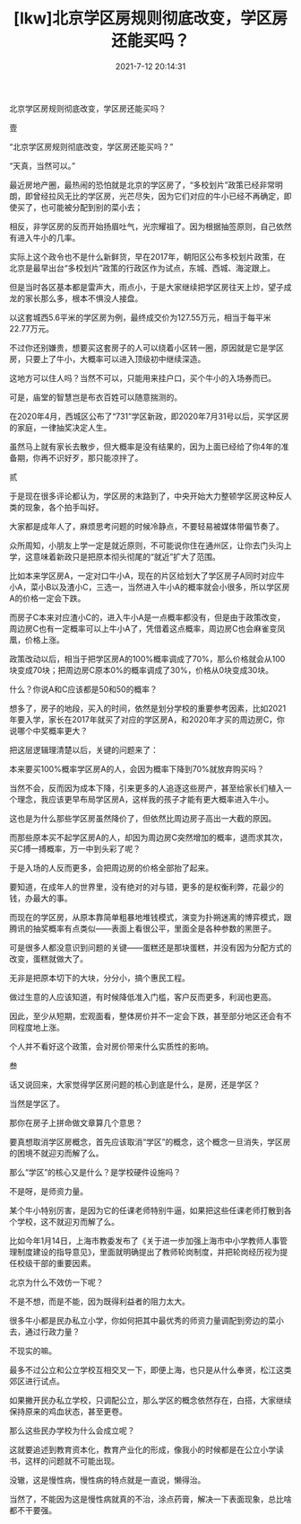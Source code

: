 ﻿---
layout: post
title:  "[lkw]北京学区房规则彻底改变，学区房还能买吗？"
date:   2021-7-12 20:14:31
categories: update
---
北京学区房规则彻底改变，学区房还能买吗？



壹

“北京学区房规则彻底改变，学区房还能买吗？”

“天真，当然可以。”

最近房地产圈，最热闹的恐怕就是北京的学区房了，“多校划片”政策已经非常明朗，即曾经拉风无比的学区房，光芒尽失，因为它们对应的牛小已经不再确定，即使买了，也可能被分配到别的菜小去；

相反，非学区房的反而开始扬眉吐气，光宗耀祖了。因为根据抽签原则，自己依然有进入牛小的几率。

实际上这个政令也不是什么新鲜货，早在2017年，朝阳区公布多校划片政策，在北京是最早出台“多校划片”政策的行政区作为试点，东城、西城、海淀跟上。

但是当时各区基本都是雷声大，雨点小，于是大家继续把学区房往天上炒，望子成龙的家长那么多，根本不惧没人接盘。

以这套城西5.6平米的学区房为例，最终成交价为127.55万元，相当于每平米22.77万元。

不过你还别嫌贵，想要买这套房子的人可以绕着小区转一圈，原因就是它是学区房，只要上了牛小，大概率可以进入顶级初中继续深造。

这地方可以住人吗？当然不可以，只能用来挂户口，买个牛小的入场券而已。

可是，庙堂的智慧岂是布衣百姓可以随意揣测的。

在2020年4月，西城区公布了“731”学区新政，即2020年7月31号以后，买学区房的家庭，一律抽奖决定人生。

虽然马上就有家长去散步，但大概率是没有结果的，因为上面已经给了你4年的准备期，你再不识好歹，那只能凉拌了。


贰

于是现在很多评论都认为，学区房的末路到了，中央开始大力整顿学区房这种反人类的现象，各个拍手叫好。

大家都是成年人了，麻烦思考问题的时候冷静点，不要轻易被媒体带偏节奏了。

众所周知，小朋友上学一定是就近原则，不可能说你住在通州区，让你去门头沟上学，这意味着新政只是把原本彻头彻尾的“就近”扩大了范围。

比如本来学区房A，一定对口牛小A，现在的片区给划大了学区房子A同时对应牛小A，菜小B以及渣小C，三选一，当然进入牛小A的概率就会小很多，所以学区房A的价格一定会下跌。

而房子C本来对应渣小C的，进入牛小A是一点概率都没有，但是由于政策改变，周边房C也有一定概率可以上牛小A了，凭借着这点概率，周边房C也会麻雀变凤凰，价格上涨。

政策改动以后，相当于把学区房A的100%概率调成了70%，那么价格就会从100块变成70块；把周边房C原本0%的概率调成了30%，价格从0块变成30块。

什么？你说A和C应该都是50和50的概率？

想多了，房子的地段，买入的时间，依然是划分学校的重要参考因素，比如2021年要入学，家长在2017年就买了对应的学区房A，和2020年才买的周边房C，你说哪个中奖概率更大？

把这层逻辑理清楚以后，关键的问题来了：

本来要买100%概率学区房A的人，会因为概率下降到70%就放弃购买吗？

当然不会，反而因为成本下降，引来更多的人追逐这些房产，甚至给家长们植入一个理念，我应该更早布局学区房A，这样我的孩子才能有更大概率进入牛小。

这也是为什么那些学区房虽然降价了，但依然比周边房子高出一大截的原因。

而那些原本买不起学区房A的人，却因为周边房C突然增加的概率，退而求其次，买C搏一搏概率，万一中到头彩了呢？

于是入场的人反而更多，会把周边房的价格全部抬了起来。

要知道，在成年人的世界里，没有绝对的对与错，更多的是权衡利弊，花最少的钱，办最大的事。

而现在的学区房，从原本靠简单粗暴地堆钱模式，演变为扑朔迷离的博弈模式，跟腾讯的抽奖概率有点类似——表面上看很公平，里面全是各种参数的黑匣子。

可是很多人都没意识到问题的关键——蛋糕还是那块蛋糕，并没有因为分配方式的改变，蛋糕就做大了。

无非是把原本切下的大块，分分小，搞个惠民工程。

做过生意的人应该知道，有时候降低准入门槛，客户反而更多，利润也更高。

因此，至少从短期，宏观面看，整体房价并不一定会下跌，甚至部分地区还会有不同程度地上涨。

个人并不看好这个政策，会对房价带来什么实质性的影响。


叁

话又说回来，大家觉得学区房问题的核心到底是什么，是房，还是学区？

当然是学区了。

那你在房子上拼命做文章算几个意思？

要真想取消学区房概念，首先应该取消“学区”的概念，这个概念一旦消失，学区房的困境不就迎刃而解了么。

那么“学区”的核心又是什么？是学校硬件设施吗？

不是呀，是师资力量。

某个牛小特别厉害，是因为它的任课老师特别牛逼，如果把这些任课老师打散到各个学校，这不就迎刃而解了么。

比如今年1月14日，上海市教委发布了《关于进一步加强上海市中小学教师人事管理制度建设的指导意见》，里面就明确提出了教师轮岗制度，并把轮岗经历视为提任校级干部的重要因素。

北京为什么不效仿一下呢？

不是不想，而是不能，因为既得利益者的阻力太大。

很多牛小都是民办私立小学，你如何把其中最优秀的师资力量调配到旁边的菜小去，通过行政力量？

不现实的嘛。

最多不过公立和公立学校互相交叉一下，即便上海，也只是从什么奉贤，松江这类郊区进行试点。

如果撇开民办私立学校，只调配公立，那么学区的概念依然存在，白搭，大家继续保持原来的鸡血状态，甚至更卷。

那么这些民办学校为什么会成立呢？

这就要追述到教育资本化，教育产业化的形成，像我小的时候都是在公立小学读书，这样的问题就不可能出现。

没辙，这是慢性病，慢性病的特点就是一直说，懒得治。

当然了，不能因为这是慢性病就真的不治，涂点药膏，解决一下表面现象，总比啥都不干要强。

